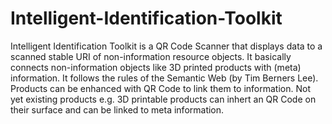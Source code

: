 # Intelligent-Identification-Toolkit
Intelligent Identification Toolkit is a QR Code Scanner that displays data to a scanned stable URI of non-information resource objects. It basically connects non-information objects like 3D printed products with (meta) information. It follows the rules of the Semantic Web (by Tim Berners Lee). Products can be enhanced with QR Code to link them to information. Not yet existing products e.g. 3D printable products can inhert an QR Code on their surface and can be linked to meta information.

